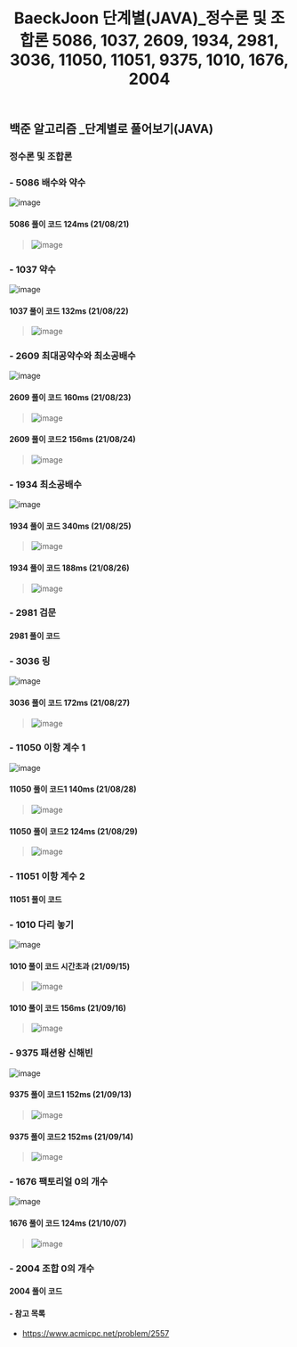 ﻿---
layout: single
title: "BaeckJoon 단계별(JAVA)_정수론 및 조합론 5086, 1037, 2609, 1934, 2981, 3036, 11050, 11051, 9375, 1010, 1676, 2004"
read_time: true
categories: 
 - BaeckJoon 
tags: 
 - Algorithm
 - BaeckJoon 
last_modified_at: '2021-08-20 22:40:00 +0800'
toc: true
toc_sticky: true
toc_label: 목차
---
## 백준 알고리즘 _단계별로 풀어보기(JAVA)
### 정수론 및 조합론
### - 5086 배수와 약수
![image](https://user-images.githubusercontent.com/66898243/130322580-a2dd413b-96bc-4756-a5b3-32eb069c35b0.png)

#### 5086 풀이 코드 124ms (21/08/21)
>  ![image](https://user-images.githubusercontent.com/66898243/130322768-b326c4d4-963d-4a27-b6c6-096648d8efee.png)
 
### - 1037 약수
![image](https://user-images.githubusercontent.com/66898243/130356164-0340a8b5-f475-4a52-8f62-5c6f5cc4a01c.png)

#### 1037 풀이 코드  132ms (21/08/22)
>  ![image](https://user-images.githubusercontent.com/66898243/130356172-86e7d3e4-29f1-40c3-ae58-a970169e4a02.png)
  
### - 2609 최대공약수와 최소공배수
![image](https://user-images.githubusercontent.com/66898243/130462181-64d1393d-fd9f-4e1d-96a8-dc57fe55b2d9.png)

#### 2609 풀이 코드  160ms (21/08/23)
>  ![image](https://user-images.githubusercontent.com/66898243/130462449-54de6cec-d5c4-46fb-886f-a8a166ea6c2a.png)

#### 2609 풀이 코드2  156ms (21/08/24)
>  ![image](https://user-images.githubusercontent.com/66898243/130634719-460011a1-eb9b-403f-98c6-2eb9e234cced.png)

### - 1934 최소공배수
![image](https://user-images.githubusercontent.com/66898243/130785934-2dea59f3-2894-46ea-8de9-587130470df1.png)

#### 1934 풀이 코드 340ms  (21/08/25)
>  ![image](https://user-images.githubusercontent.com/66898243/130787091-78c186f6-d1ac-4d2c-972f-1b0bca2f62c0.png)

#### 1934 풀이 코드 188ms  (21/08/26)
>  ![image](https://user-images.githubusercontent.com/66898243/130934258-62cdcd8e-da0f-40aa-ab82-cdaab355126d.png)

### - 2981 검문

#### 2981 풀이 코드
>  
 
### - 3036 링
![image](https://user-images.githubusercontent.com/66898243/131129633-714e0b67-27bb-431f-a824-e39699b11e45.png)

#### 3036 풀이 코드 172ms (21/08/27)
>  ![image](https://user-images.githubusercontent.com/66898243/131129604-cbb4b6e2-beb1-46c4-8cc2-d4bdfe873dde.png)

 
### - 11050 이항 계수 1
![image](https://user-images.githubusercontent.com/66898243/131221440-dc00a5ff-95bb-4dd6-afbb-60bdde3e8423.png)

#### 11050 풀이 코드1 140ms (21/08/28)
>  ![image](https://user-images.githubusercontent.com/66898243/131221432-45b4f083-fe8b-4935-a237-2e95dddafac0.png)

#### 11050 풀이 코드2 124ms (21/08/29)
>  ![image](https://user-images.githubusercontent.com/66898243/131249522-5605223d-6300-481d-a5fb-35c93737ccf0.png)

### - 11051 이항 계수 2

#### 11051 풀이 코드
>  
 
### - 1010 다리 놓기
![image](https://user-images.githubusercontent.com/66898243/133432562-a2f2741b-7997-453e-a00c-3c6d4c10beb0.png)

#### 1010 풀이 코드 시간초과 (21/09/15)
>  ![image](https://user-images.githubusercontent.com/66898243/133433657-3062c700-9164-4d78-a9a7-a8b9c287f751.png)
 
#### 1010 풀이 코드 156ms (21/09/16)
>  ![image](https://user-images.githubusercontent.com/66898243/133632684-1cdc4151-9694-4078-b9cc-e01ad19f2488.png)

### - 9375 패션왕 신해빈
![image](https://user-images.githubusercontent.com/66898243/133101920-72d9db68-8d51-474f-bee0-f488f2e867aa.png)
 
#### 9375 풀이 코드1 152ms (21/09/13)
>  ![image](https://user-images.githubusercontent.com/66898243/133259450-a7d4fe37-dcb8-49b7-994b-baff7b3a93f0.png)

#### 9375 풀이 코드2 152ms (21/09/14)
>  ![image](https://user-images.githubusercontent.com/66898243/133259750-66e8c14e-d474-483c-9696-538feb07fdff.png)

### - 1676 팩토리얼 0의 개수	
![image](https://user-images.githubusercontent.com/66898243/136407300-b7ee476f-4f0a-4e21-9022-4ac0bc8f2ad5.png)

#### 1676 풀이 코드 124ms  (21/10/07)
>  ![image](https://user-images.githubusercontent.com/66898243/136407572-a3c09775-afa2-4b0e-909c-40a763a663a5.png)

 
### - 2004 조합 0의 개수

#### 2004 풀이 코드
>  
 
#### - 참고 목록
- https://www.acmicpc.net/problem/2557
